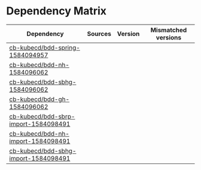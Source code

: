 # Dependency Matrix

Dependency | Sources | Version | Mismatched versions
---------- | ------- | ------- | -------------------
[cb-kubecd/bdd-spring-1584094957](https://github.com/cb-kubecd/bdd-spring-1584094957.git) |  | []() | 
[cb-kubecd/bdd-nh-1584096062](https://github.com/cb-kubecd/bdd-nh-1584096062.git) |  | []() | 
[cb-kubecd/bdd-sbhg-1584096062](https://github.com/cb-kubecd/bdd-sbhg-1584096062.git) |  | []() | 
[cb-kubecd/bdd-gh-1584096062](https://github.com/cb-kubecd/bdd-gh-1584096062.git) |  | []() | 
[cb-kubecd/bdd-sbrp-import-1584098491](https://github.com/cb-kubecd/bdd-sbrp-import-1584098491.git) |  | []() | 
[cb-kubecd/bdd-nh-import-1584098491](https://github.com/cb-kubecd/bdd-nh-import-1584098491.git) |  | []() | 
[cb-kubecd/bdd-sbhg-import-1584098491](https://github.com/cb-kubecd/bdd-sbhg-import-1584098491.git) |  | []() | 
